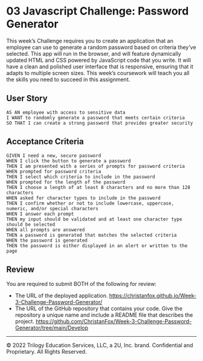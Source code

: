 # 03 Javascript Challenge: Password Generator

This week’s Challenge requires you to create an application that an employee can use to generate a random password based on criteria they’ve selected. This app will run in the browser, and will feature dynamically updated HTML and CSS powered by JavaScript code that you write. It will have a clean and polished user interface that is responsive, ensuring that it adapts to multiple screen sizes. This week’s coursework will teach you all the skills you need to succeed in this assignment.

## User Story

```
AS AN employee with access to sensitive data
I WANT to randomly generate a password that meets certain criteria
SO THAT I can create a strong password that provides greater security
```

## Acceptance Criteria

```
GIVEN I need a new, secure password
WHEN I click the button to generate a password
THEN I am presented with a series of prompts for password criteria
WHEN prompted for password criteria
THEN I select which criteria to include in the password
WHEN prompted for the length of the password
THEN I choose a length of at least 8 characters and no more than 128 characters
WHEN asked for character types to include in the password
THEN I confirm whether or not to include lowercase, uppercase, numeric, and/or special characters
WHEN I answer each prompt
THEN my input should be validated and at least one character type should be selected
WHEN all prompts are answered
THEN a password is generated that matches the selected criteria
WHEN the password is generated
THEN the password is either displayed in an alert or written to the page
```

## Review

You are required to submit BOTH of the following for review:

* The URL of the deployed application.
https://christanfox.github.io/Week-3-Challenge-Password-Generator/
* The URL of the GitHub repository that contains your code. Give the repository a unique name and include a README file that describes the project.
https://github.com/ChristanFox/Week-3-Challenge-Password-Generator/tree/main/Develop
- - -
© 2022 Trilogy Education Services, LLC, a 2U, Inc. brand. Confidential and Proprietary. All Rights Reserved.
